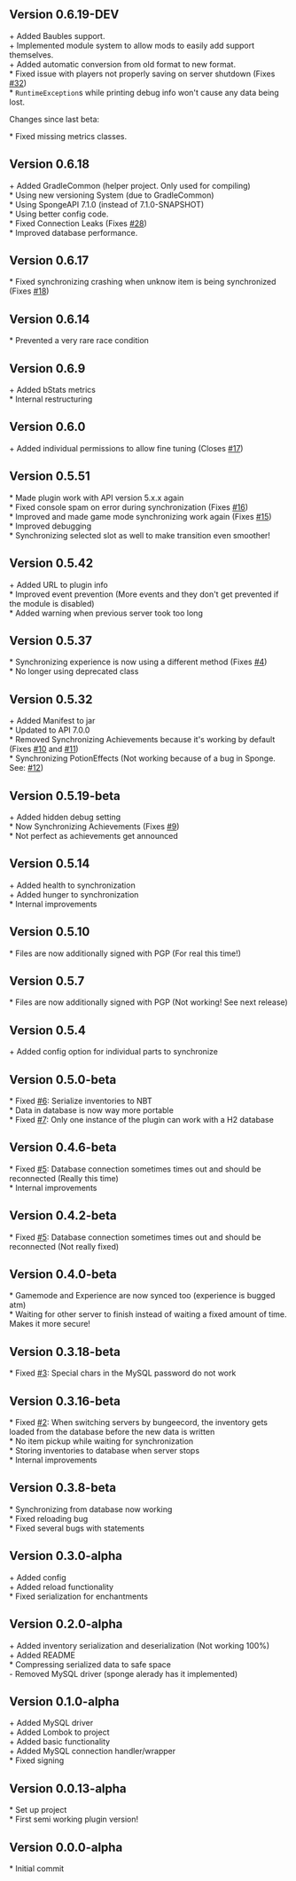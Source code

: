 Version 0.6.19-DEV
------------------

\+ Added Baubles support.  
\+ Implemented module system to allow mods to easily add support themselves.  
\+ Added automatic conversion from old format to new format.  
\* Fixed issue with players not properly saving on server shutdown (Fixes [#32](https://github.com/AuraDevelopmentTeam/InvSync/issues/32))  
\* `RuntimeException`s while printing debug info won't cause any data being lost.  

Changes since last beta:

\* Fixed missing metrics classes.   


Version 0.6.18
--------------

\+ Added GradleCommon (helper project. Only used for compiling)  
\* Using new versioning System (due to GradleCommon)  
\* Using SpongeAPI 7.1.0 (instead of 7.1.0-SNAPSHOT)  
\* Using better config code.  
\* Fixed Connection Leaks (Fixes [#28](https://github.com/AuraDevelopmentTeam/InvSync/issues/28))  
\* Improved database performance.  


Version 0.6.17
--------------

\* Fixed synchronizing crashing when unknow item is being synchronized (Fixes [#18](https://github.com/AuraDevelopmentTeam/InvSync/issues/18))  


Version 0.6.14
--------------

\* Prevented a very rare race condition  


Version 0.6.9
-------------

\+ Added bStats metrics  
\* Internal restructuring  


Version 0.6.0
-------------

\+ Added individual permissions to allow fine tuning (Closes [#17](https://github.com/AuraDevelopmentTeam/InvSync/issues/17))  


Version 0.5.51
--------------

\* Made plugin work with API version 5.x.x again  
\* Fixed console spam on error during synchronization (Fixes [#16](https://github.com/AuraDevelopmentTeam/InvSync/issues/16))  
\* Improved and made game mode synchronizing work again (Fixes [#15](https://github.com/AuraDevelopmentTeam/InvSync/issues/15))  
\* Improved debugging  
\* Synchronizing selected slot as well to make transition even smoother!  


Version 0.5.42
--------------

\+ Added URL to plugin info  
\* Improved event prevention (More events and they don't get prevented if the module is disabled)  
\* Added warning when previous server took too long  


Version 0.5.37
--------------

\* Synchronizing experience is now using a different method (Fixes [#4](https://github.com/AuraDevelopmentTeam/InvSync/issues/4))  
\* No longer using deprecated class  


Version 0.5.32
--------------

\+ Added Manifest to jar  
\* Updated to API 7.0.0  
\* Removed Synchronizing Achievements because it's working by default (Fixes [#10](https://github.com/AuraDevelopmentTeam/InvSync/issues/10) and [#11](https://github.com/AuraDevelopmentTeam/InvSync/issues/11))  
\* Synchronizing PotionEffects (Not working because of a bug in Sponge. See: [#12](https://github.com/AuraDevelopmentTeam/InvSync/issues/12))  


Version 0.5.19-beta
-------------------

\+ Added hidden debug setting  
\* Now Synchronizing Achievements (Fixes [#9](https://github.com/AuraDevelopmentTeam/InvSync/issues/9))  
\* Not perfect as achievements get announced  


Version 0.5.14
--------------

\+ Added health to synchronization  
\+ Added hunger to synchronization  
\* Internal improvements  


Version 0.5.10
--------------

\* Files are now additionally signed with PGP (For real this time!)  


Version 0.5.7
-------------

\* Files are now additionally signed with PGP (Not working! See next release)  


Version 0.5.4
-------------

\+ Added config option for individual parts to synchronize  


Version 0.5.0-beta
------------------

\* Fixed [#6](https://github.com/AuraDevelopmentTeam/InvSync/issues/6): Serialize inventories to NBT  
\* Data in database is now way more portable  
\* Fixed [#7](https://github.com/AuraDevelopmentTeam/InvSync/issues/7): Only one instance of the plugin can work with a H2 database  


Version 0.4.6-beta
------------------

\* Fixed [#5](https://github.com/AuraDevelopmentTeam/InvSync/issues/5): Database connection sometimes times out and should be reconnected (Really this time)  
\* Internal improvements  


Version 0.4.2-beta
------------------

\* Fixed [#5](https://github.com/AuraDevelopmentTeam/InvSync/issues/5): Database connection sometimes times out and should be reconnected (Not really fixed)  


Version 0.4.0-beta
------------------

\* Gamemode and Experience are now synced too (experience is bugged atm)  
\* Waiting for other server to finish instead of waiting a fixed amount of time. Makes it more secure!  


Version 0.3.18-beta
-------------------

\* Fixed [#3](https://github.com/AuraDevelopmentTeam/InvSync/issues/3): Special chars in the MySQL password do not work  


Version 0.3.16-beta
-------------------

\* Fixed [#2](https://github.com/AuraDevelopmentTeam/InvSync/issues/2): When switching servers by bungeecord, the inventory gets loaded from the database before the new data is written  
\* No item pickup while waiting for synchronization  
\* Storing inventories to database when server stops  
\* Internal improvements  


Version 0.3.8-beta
------------------

\* Synchronizing from database now working  
\* Fixed reloading bug  
\* Fixed several bugs with statements  


Version 0.3.0-alpha
-------------------

\+ Added config  
\+ Added reload functionality  
\* Fixed serialization for enchantments  


Version 0.2.0-alpha
-------------------

\+ Added inventory serialization and deserialization (Not working 100%)  
\+ Added README  
\* Compressing serialized data to safe space  
\- Removed MySQL driver (sponge alerady has it implemented)  


Version 0.1.0-alpha
-------------------

\+ Added MySQL driver  
\+ Added Lombok to project  
\+ Added basic functionality  
\+ Added MySQL connection handler/wrapper  
\* Fixed signing  


Version 0.0.13-alpha
--------------------

\* Set up project  
\* First semi working plugin version!  


Version 0.0.0-alpha
-------------------

\* Initial commit  
